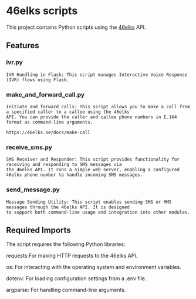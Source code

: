 # 46elks scripts
This project contains Python scripts using the [46elks](https://46elks.se/) API.

## Features

### ivr.py

    IVR Handling in Flask: This script manages Interactive Voice Response (IVR) flows using Flask. 

### make_and_forward_call.py

    Initiate and forward calls: This script allows you to make a call from a specified caller to a callee using the 46elks
    API. You can provide the caller and callee phone numbers in E.164 format as command-line arguments.
    
    https://46elks.se/docs/make-call

### receive_sms.py

    SMS Receiver and Responder: This script provides functionality for receiving and responding to SMS messages via 
    the 46elks API. It runs a simple web server, enabling a configured 46elks phone number to handle incoming SMS messages.

### send_message.py

    Message Sending Utility: This script enables sending SMS or MMS messages through the 46elks API. It is designed 
    to support both command-line usage and integration into other modules.

## Required Imports
The script requires the following Python libraries:

requests:For making HTTP requests to the 46elks API.

os: For interacting with the operating system and environment variables.

dotenv: For loading configuration settings from a .env file.

argparse: For handling command-line arguments.